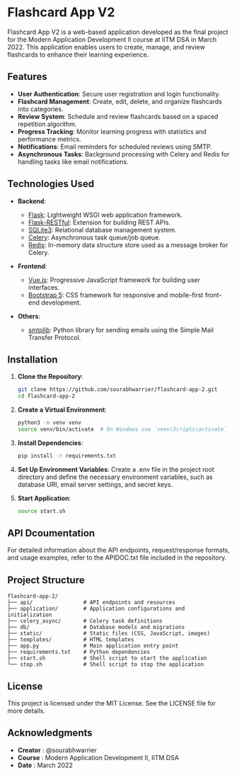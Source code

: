 # Flashcard App V2

Flashcard App V2 is a web-based application developed as the final project for the Modern Application Development II course at IITM DSA in March 2022. This application enables users to create, manage, and review flashcards to enhance their learning experience.

## Features

- **User Authentication**: Secure user registration and login functionality.
- **Flashcard Management**: Create, edit, delete, and organize flashcards into categories.
- **Review System**: Schedule and review flashcards based on a spaced repetition algorithm.
- **Progress Tracking**: Monitor learning progress with statistics and performance metrics.
- **Notifications**: Email reminders for scheduled reviews using SMTP.
- **Asynchronous Tasks**: Background processing with Celery and Redis for handling tasks like email notifications.

## Technologies Used

- **Backend**:
  - [Flask](https://flask.palletsprojects.com/): Lightweight WSGI web application framework.
  - [Flask-RESTful](https://flask-restful.readthedocs.io/): Extension for building REST APIs.
  - [SQLite3](https://www.sqlite.org/index.html): Relational database management system.
  - [Celery](https://docs.celeryq.dev/en/stable/): Asynchronous task queue/job queue.
  - [Redis](https://redis.io/): In-memory data structure store used as a message broker for Celery.

- **Frontend**:
  - [Vue.js](https://vuejs.org/): Progressive JavaScript framework for building user interfaces.
  - [Bootstrap 5](https://getbootstrap.com/): CSS framework for responsive and mobile-first front-end development.

- **Others**:
  - [smtplib](https://docs.python.org/3/library/smtplib.html): Python library for sending emails using the Simple Mail Transfer Protocol.

## Installation

1. **Clone the Repository**:
   ```bash
   git clone https://github.com/sourabhwarrier/flashcard-app-2.git
   cd flashcard-app-2

2. **Create a Virtual Environment**:
   ```bash
   python3 -m venv venv
   source venv/bin/activate  # On Windows use `venv\Scripts\activate`

3. **Install Dependencies**:
   ```bash
   pip install -r requirements.txt

4. **Set Up Environment Variables**:
   Create a .env file in the project root directory and define the necessary environment variables, such as database URI, email server settings, and secret keys.

5. **Start Application**:
    ```bash
   source start.sh

## API Dcoumentation

  For detailed information about the API endpoints, request/response formats, and usage examples, refer to the APIDOC.txt file included in the repository.

## Project Structure
    flashcard-app-2/
    ├── api/                # API endpoints and resources
    ├── application/        # Application configurations and initialization
    ├── celery_async/       # Celery task definitions
    ├── db/                 # Database models and migrations
    ├── static/             # Static files (CSS, JavaScript, images)
    ├── templates/          # HTML templates
    ├── app.py              # Main application entry point
    ├── requirements.txt    # Python dependencies
    ├── start.sh            # Shell script to start the application
    └── stop.sh             # Shell script to stop the application

## License
  This project is licensed under the MIT License. See the LICENSE file for more details.

## Acknowledgments
  - **Creator** : @sourabhwarrier
  - **Course** : Modern Application Development II, IITM DSA
  - **Date** : March 2022
  

